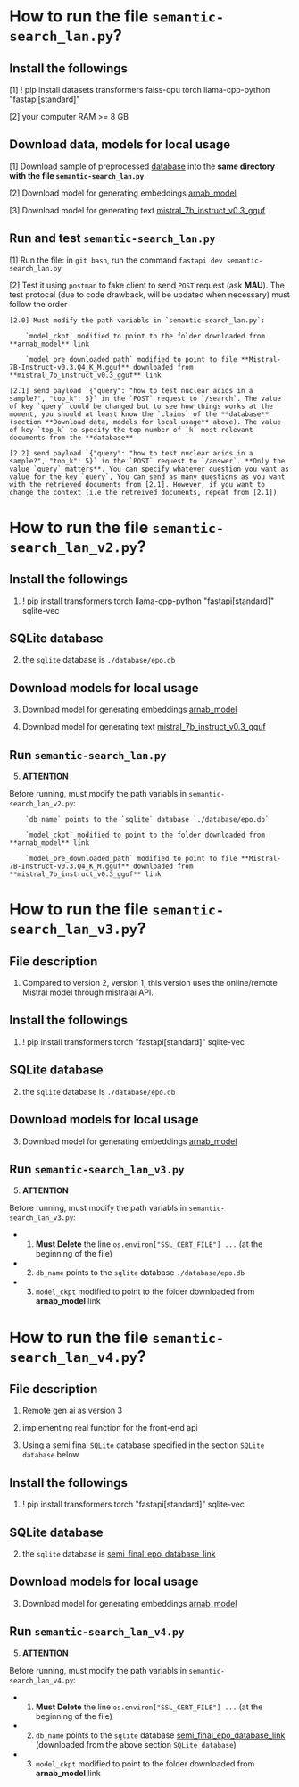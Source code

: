 # How to run the file `semantic-search_lan.py`?

## Install the followings

[1] ! pip install datasets transformers faiss-cpu torch llama-cpp-python "fastapi[standard]"

[2] your computer RAM >= 8 GB

## Download data, models for local usage

[1] Download sample of preprocessed [database](https://drive.google.com/drive/folders/18eT4cgdDBvNBz8JhS_vd-eZnS9R8S1wM?usp=drive_link) into the **same directory with the file `semantic-search_lan.py`**

[2] Download model for generating embeddings [arnab_model](https://drive.google.com/drive/folders/1YvhT3xINPBepMGUsw5ydrvzM4D6KgIMA?usp=drive_link) 

[3] Download model for generating text [mistral_7b_instruct_v0.3_gguf](https://drive.google.com/drive/folders/1UVoiIvQEdhqZ13OUSWyA51_NR-47q9Z_?usp=drive_link)

## Run and test `semantic-search_lan.py`

[1] Run the file: in `git bash`, run the command `fastapi dev semantic-search_lan.py`

[2] Test it using `postman` to fake client to send `POST` request (ask **MAU**). The test protocal (due to code drawback, will be updated when necessary) must follow the order

    [2.0] Must modify the path variabls in `semantic-search_lan.py`:

        `model_ckpt` modified to point to the folder downloaded from **arnab_model** link

        `model_pre_downloaded_path` modified to point to file **Mistral-7B-Instruct-v0.3.Q4_K_M.gguf** downloaded from **mistral_7b_instruct_v0.3_gguf** link

    [2.1] send payload `{"query": "how to test nuclear acids in a sample?", "top_k": 5}` in the `POST` request to `/search`. The value of key `query` could be changed but to see how things works at the moment, you should at least know the `claims` of the **database** (section **Download data, models for local usage** above). The value of key `top_k` to specify the top number of `k` most relevant documents from the **database**

    [2.2] send payload `{"query": "how to test nuclear acids in a sample?", "top_k": 5}` in the `POST` request to `/answer`. **Only the value `query` matters**. You can specify whatever question you want as value for the key `query`, You can send as many questions as you want with the retrieved documents from [2.1]. However, if you want to change the context (i.e the retreived documents, repeat from [2.1]) 


# How to run the file `semantic-search_lan_v2.py`?

## Install the followings

1. ! pip install transformers torch llama-cpp-python "fastapi[standard]" sqlite-vec

## SQLite database

2. the `sqlite` database is `./database/epo.db`

## Download models for local usage

3. Download model for generating embeddings [arnab_model](https://drive.google.com/drive/folders/1YvhT3xINPBepMGUsw5ydrvzM4D6KgIMA?usp=drive_link) 

4. Download model for generating text [mistral_7b_instruct_v0.3_gguf](https://drive.google.com/drive/folders/1UVoiIvQEdhqZ13OUSWyA51_NR-47q9Z_?usp=drive_link)

## Run `semantic-search_lan.py`

5. **ATTENTION**

Before running, must modify the path variabls in `semantic-search_lan_v2.py`:

        `db_name` points to the `sqlite` database `./database/epo.db`
        
        `model_ckpt` modified to point to the folder downloaded from **arnab_model** link

        `model_pre_downloaded_path` modified to point to file **Mistral-7B-Instruct-v0.3.Q4_K_M.gguf** downloaded from **mistral_7b_instruct_v0.3_gguf** link

# How to run the file `semantic-search_lan_v3.py`?

## File description

1. Compared to version 2, version 1, this version uses the online/remote Mistral model through mistralai API.

## Install the followings

1. ! pip install transformers torch "fastapi[standard]" sqlite-vec

## SQLite database

2. the `sqlite` database is `./database/epo.db`

## Download models for local usage

3. Download model for generating embeddings [arnab_model](https://drive.google.com/drive/folders/1YvhT3xINPBepMGUsw5ydrvzM4D6KgIMA?usp=drive_link) 


## Run `semantic-search_lan_v3.py`

5. **ATTENTION**

Before running, must modify the path variabls in `semantic-search_lan_v3.py`:
        
- 1. **Must Delete** the line `os.environ["SSL_CERT_FILE"] ...` (at the beginning of the file)

- 2. `db_name` points to the `sqlite` database `./database/epo.db`
        
- 3. `model_ckpt` modified to point to the folder downloaded from **arnab_model** link

# How to run the file `semantic-search_lan_v4.py`?

## File description

1. Remote gen ai as version 3

2. implementing real function for the front-end api

3. Using a semi final `SQLite` database specified in the section `SQLite database` below

## Install the followings

1. ! pip install transformers torch "fastapi[standard]" sqlite-vec

## SQLite database

2. the `sqlite` database is [semi_final_epo_database_link](https://drive.google.com/file/d/14ZN8XBcyK8DaiwXS-fMcZeHdypEnmL7t/view?usp=drive_link)

## Download models for local usage

3. Download model for generating embeddings [arnab_model](https://drive.google.com/drive/folders/1YvhT3xINPBepMGUsw5ydrvzM4D6KgIMA?usp=drive_link) 


## Run `semantic-search_lan_v4.py`

5. **ATTENTION**

Before running, must modify the path variabls in `semantic-search_lan_v4.py`:

- 1. **Must Delete** the line `os.environ["SSL_CERT_FILE"] ...` (at the beginning of the file)

- 2. `db_name` points to the `sqlite` database [semi_final_epo_database_link](https://drive.google.com/file/d/14ZN8XBcyK8DaiwXS-fMcZeHdypEnmL7t/view?usp=drive_link) (downloaded from the above section `SQLite database`)
        
- 3. `model_ckpt` modified to point to the folder downloaded from **arnab_model** link